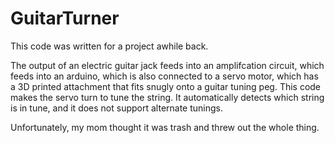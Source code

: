 # GuitarTurner

This code was written for a project awhile back. 

The output of an electric guitar jack feeds into an amplifcation circuit, which feeds into an arduino, which is also connected to a servo motor, which has a 3D printed attachment that fits snugly onto a guitar tuning peg. This code makes the servo turn to tune the string. It automatically detects which string is in tune, and it does not support alternate tunings.

Unfortunately, my mom thought it was trash and threw out the whole thing.
